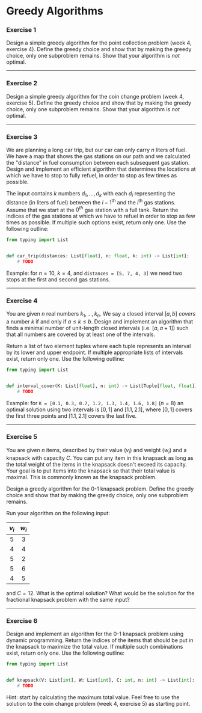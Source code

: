 # Greedy Algorithms

### Exercise 1

Design a simple greedy algorithm for the point collection problem (week 4, exercise 4). Define the greedy choice and show that by making the greedy choice, only one subproblem remains. Show that your algorithm is *not* optimal.

---

### Exercise 2

Design a simple greedy algorithm for the coin change problem (week 4, exercise 5). Define the greedy choice and show that by making the greedy choice, only one subproblem remains. Show that your algorithm is *not* optimal.

---

### Exercise 3

We are planning a long car trip, but our car can only carry $n$ liters of fuel. We have a map that shows the gas stations on our path and we calculated the "distance" in fuel consumption between each subsequent gas station. Design and implement an efficient algorithm that determines the locations at which we have to stop to fully refuel, in order to stop as few times as possible.

The input contains $k$ numbers $d_1, ..., d_k$ with each $d_i$ representing the distance (in liters of fuel) between the $i-1^\text{th}$ and the $i^\text{th}$ gas stations. Assume that we start at the $0^{th}$ gas station with a full tank. Return the indices of the gas stations at which we have to refuel in order to stop as few times as possible. If multiple such options exist, return only one. Use the following outline:

```py
from typing import List


def car_trip(distances: List[float], n: float, k: int) -> List[int]:
    # TODO
```

Example: for $n = 10$, $k = 4$, and `distances = [5, 7, 4, 3]` we need two stops at the first and second gas stations.

---

### Exercise 4

You are given $n$ real numbers $k_1, ..., k_n$. We say a closed interval $[a, b]$ *covers* a number $k$ if and only if $a \leq k \leq b$. Design and implement an algorithm that finds a minimal number of unit-length closed intervals (i.e. $[a, a+1]$) such that all numbers are covered by at least one of the intervals.

Return a list of two element tuples where each tuple represents an interval by its lower and upper endpoint. If multiple appropriate lists of intervals exist, return only one. Use the following outline:

```py
from typing import List


def interval_cover(K: List[float], n: int) -> List[Tuple[float, float]]:
    # TODO
```

Example: for `K = [0.1, 0.3, 0.7, 1.2, 1.3, 1.4, 1.6, 1.8]` ($n=8$) an optimal solution using two intervals is $[0, 1]$ and $[1.1, 2.1]$, where $[0, 1]$ covers the first three points and $[1.1, 2.1]$ covers the last five.

---

### Exercise 5

You are given $n$ items, described by their value ($v_i$) and weight ($w_i$) and a knapsack with capacity $C$. You can put any item in this knapsack as long as the total weight of the items in the knapsack doesn't exceed its capacity. Your goal is to put items into the knapsack so that their total value is maximal. This is commonly known as the knapsack problem.

Design a greedy algorithm for the 0-1 knapsack problem. Define the greedy choice and show that by making the greedy choice, only one subproblem remains.

Run your algorithm on the following input:

| $v_i$ | $w_i$ |
|:-----:|:-----:|
|   5   |   3   |
|   4   |   4   |
|   5   |   2   |
|   5   |   6   |
|   4   |   5   |

and $C = 12$. What is the optimal solution? What would be the solution for the fractional knapsack problem with the same input?

---

### Exercise 6

Design and implement an algorithm for the 0-1 knapsack problem using dynamic programming. Return the indices of the items that should be put in the knapsack to maximize the total value. If multiple such combinations exist, return only one. Use the following outline:

```py
from typing import List


def knapsack(V: List[int], W: List[int], C: int, n: int) -> List[int]:
    # TODO
```

Hint: start by calculating the maximum total value. Feel free to use the solution to the coin change problem (week 4, exercise 5) as starting point.



